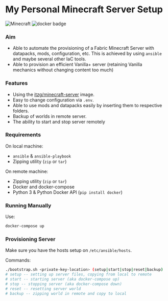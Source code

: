 # My Personal Minecraft Server Setup

![Minecraft](https://img.shields.io/badge/Minecraft-1.19.4-green?logo=minecraft)
![docker badge](https://img.shields.io/badge/Docker-20.10.21-blue?logo=docker)

### Aim

- Able to automate the provisioning of a Fabric Minecraft Server with datapacks, mods, configuration, etc. This is achieved by using `ansible` and maybe several other IaC tools.
- Able to provision an efficient Vanilla+ server (retaining Vanilla mechanics without changing content too much)

### Features

- Using the [itzg/minecraft-server](https://github.com/itzg/docker-minecraft-server/) image.
- Easy to change configuration via `.env`.
- Able to use mods and datapacks easily by inserting them to respective folders.
- Backup of worlds in remote server.
- The ability to start and stop server remotely

### Requirements

On local machine:

- `ansible` & `ansible-playbook`
- Zipping utility (`zip` or `tar`)

On remote machine:

- Zipping utility (`zip` or `tar`)
- Docker and docker-compose
- Python 3 & Python Docker API (`pip install docker`)

### Running Manually

Use:

```bash
docker-compose up
```

### Provisioning Server

Make sure you have the hosts setup on `/etc/ansible/hosts`.

Commands:

```bash
./bootstrap.sh <private-key-location> (setup|start|stop|reset|backup)
# setup -- setting up server files, copying from local to remote
# start -- starting server (aka docker-compose up)
# stop -- stopping server (aka docker-compose down)
# reset -- resetting server world
# backup -- zipping world in remote and copy to local
```

